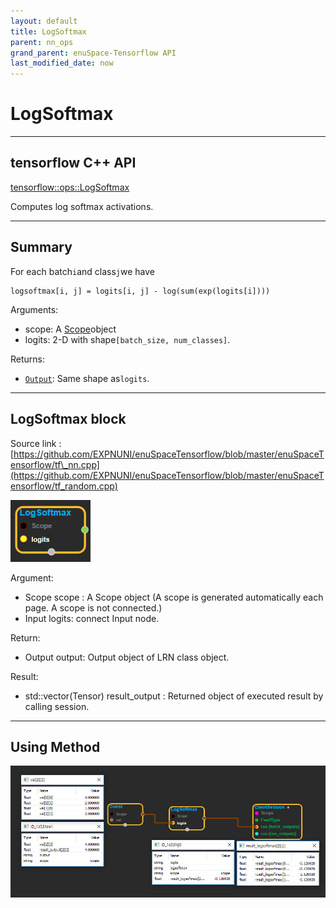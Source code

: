 ```yaml
--- 
layout: default 
title: LogSoftmax 
parent: nn_ops 
grand_parent: enuSpace-Tensorflow API 
last_modified_date: now 
--- 
```


# LogSoftmax

---

## tensorflow C++ API

[tensorflow::ops::LogSoftmax](https://www.tensorflow.org/api_docs/cc/class/tensorflow/ops/log-softmax)

Computes log softmax activations.

---

## Summary

For each batch`i`and class`j`we have

```
logsoftmax[i, j] = logits[i, j] - log(sum(exp(logits[i])))
```

Arguments:

* scope: A [Scope](https://www.tensorflow.org/api_docs/cc/class/tensorflow/scope.html#classtensorflow_1_1_scope)object
* logits: 2-D with shape`[batch_size, num_classes]`.

Returns:

* [`Output`](https://www.tensorflow.org/api_docs/cc/class/tensorflow/output.html#classtensorflow_1_1_output): Same shape as`logits`.

---

## LogSoftmax block

Source link : [https://github.com/EXPNUNI/enuSpaceTensorflow/blob/master/enuSpaceTensorflow/tf\_nn.cpp](https://github.com/EXPNUNI/enuSpaceTensorflow/blob/master/enuSpaceTensorflow/tf_random.cpp)

![](../assets/nn-ops/LogSoftmax1.jpg)

Argument:

* Scope scope : A Scope object \(A scope is generated automatically each page. A scope is not connected.\)
* Input logits: connect  Input node.

Return:

* Output output: Output object of LRN class object.

Result:

* std::vector\(Tensor\) result\_output  : Returned object of executed result by calling session.

---

## Using Method

![](../assets/nn-ops/LogSoftmax2.jpg)

